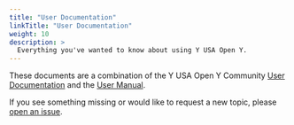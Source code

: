 ```yaml
---
title: "User Documentation"
linkTitle: "User Documentation"
weight: 10
description: >
  Everything you've wanted to know about using Y USA Open Y.
---
```


These documents are a combination of the Y USA Open Y Community [User Documentation](https://community.openymca.org/c/resources-and-training-for-content-editors/14) and the [User Manual](https://drive.google.com/file/d/15aF_g7Q1ItOUNZUGR-6Tmlfz72m5ms2M/view?usp=sharing).

If you see something missing or would like to request a new topic, please [open an issue](https://github.com/open-y-subprojects/openy_docs/issues/new?title=Open%20Y%20Distribution%20Documentation).
